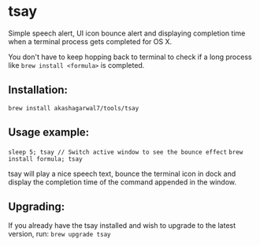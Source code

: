 # tsay
Simple speech alert, UI icon bounce alert and displaying completion time when a terminal process gets completed for OS X.

You don't have to keep hopping back to terminal to check if a long process like `brew install <formula>` is completed.

## Installation:
`brew install akashagarwal7/tools/tsay`

## Usage example:
`sleep 5; tsay // Switch active window to see the bounce effect`
`brew install formula; tsay`

tsay will play a nice speech text, bounce the terminal icon in dock and display the completion time of the command appended in the window.  

## Upgrading:
If you already have the tsay installed and wish to upgrade to the latest version, run:
`brew upgrade tsay`
